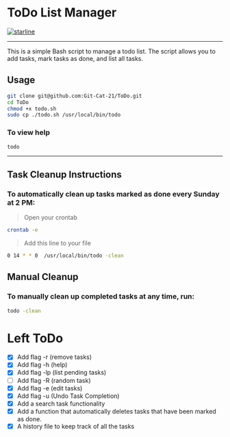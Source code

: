 # ToDo List Manager
[![starline](https://starlines.qoo.monster/assets/Git-Cat-21/ToDo)](https://github.com/Git-Cat-21/ToDo)

----

This is a simple Bash script to manage a todo list. The script allows you to add tasks, mark tasks as done, and list all tasks.

## Usage
```bash
git clone git@github.com:Git-Cat-21/ToDo.git
cd ToDo
chmod +x todo.sh
sudo cp ./todo.sh /usr/local/bin/todo
```

### To view help
```bash
todo
```

----

## Task Cleanup Instructions

### To automatically clean up tasks marked as done every Sunday at 2 PM:
> Open your crontab
```bash
crontab -e
```
> Add this line to your file
```bash
0 14 * * 0  /usr/local/bin/todo -clean
```

## Manual Cleanup

### To manually clean up completed tasks at any time, run: 
```bash
todo -clean
```

# Left ToDo
- [x] Add flag -r (remove tasks)
- [x] Add flag -h (help) 
- [x] Add flag -lp (list pending tasks)
- [ ] Add flag -R (random task)
- [x] Add flag -e (edit tasks)
- [x] Add flag -u (Undo Task Completion)
- [x] Add a search task functionality
- [x] Add a function that automatically deletes tasks that have been marked as done.
- [x] A history file to keep track of all the tasks

